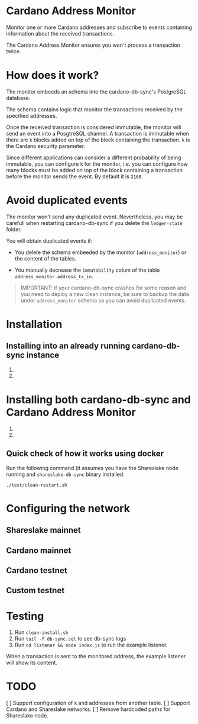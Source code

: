 # Cardano Address Monitor

Monitor one or more Cardano addresses and subscribe to events containing information about the received transactions.

The Cardano Address Monitor ensures you won't process a transaction twice.

# How does it work?

The monitor embeeds an schema into the cardano-db-sync's PostgreSQL database.

The schema contains logic that monitor the transactions received by the specified addresses.

Once the received transaction is considered immutable, the monitor will send an event into a PosgtreSQL channel.
A transaction is immutable when there are `k` blocks added on top of the block containing the transaction. `k` is the Cardano security parameter.

Since different applications can consider a different probability of being immutable, you can configure `k` for the monitor, i.e. you can configure how many blocks must be added on top of the block containing a transaction before the monitor sends the event. By default it is `2160`.

# Avoid duplicated events

The monitor won't send any duplicated event. Nevertheless, you may be carefull when restarting cardano-db-sync if you delete the `ledger-state` folder.

You will obtain duplicated events if:

* You delete the schema embeeded by the monitor (`address_monitor`) or the content of the tables.

* You manually decrease the `immutability` colum of the table `address_monitor.address_tx_in`.

> IMPORTANT: if your cardano-db-sync crashes for some reason and you need to deploy a new clean instance, be sure to backup the data under `address_monitor` schema so you can avoid duplicated events.

# Installation

## Installing into an already running cardano-db-sync instance

1.
1.

# Installing both cardano-db-sync and Cardano Address Monitor

1.
1.

## Quick check of how it works using docker

Run the following command (it assumes you have the Shareslake node running and `shareslake-db-sync` binary installed:

```console
./test/clean-restart.sh
```

# Configuring the network

## Shareslake mainnet

## Cardano mainnet

## Cardano testnet

## Custom testnet

# Testing

1. Run `clean-install.sh`
1. Run `tail -f db-sync.sql` to see db-sync logs
1. Run `cd listener && node index.js` to run the example listener.

When a transaction is sent to the monitored address, the example listener will show its content.

# TODO

[ ] Support configuration of `k` and addresses from another table.
[ ] Support Cardano and Shareslake networks.
[ ] Remove hardcoded paths for Shareslake node.





